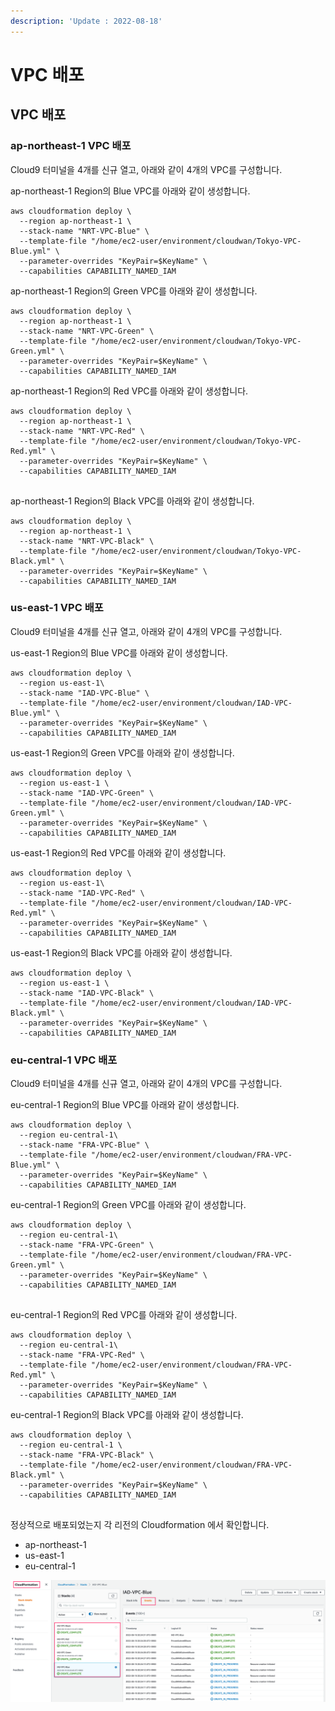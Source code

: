 ```yaml
---
description: 'Update : 2022-08-18'
---
```


# VPC 배포

## VPC 배포

### ap-northeast-1 VPC 배포

Cloud9 터미널을 4개를 신규 열고, 아래와 같이 4개의 VPC를 구성합니다.&#x20;

ap-northeast-1 Region의 Blue VPC를 아래와 같이 생성합니다.&#x20;

```
aws cloudformation deploy \
  --region ap-northeast-1 \
  --stack-name "NRT-VPC-Blue" \
  --template-file "/home/ec2-user/environment/cloudwan/Tokyo-VPC-Blue.yml" \
  --parameter-overrides "KeyPair=$KeyName" \
  --capabilities CAPABILITY_NAMED_IAM

```

ap-northeast-1 Region의 Green VPC를 아래와 같이 생성합니다.&#x20;

```
aws cloudformation deploy \
  --region ap-northeast-1 \
  --stack-name "NRT-VPC-Green" \
  --template-file "/home/ec2-user/environment/cloudwan/Tokyo-VPC-Green.yml" \
  --parameter-overrides "KeyPair=$KeyName" \
  --capabilities CAPABILITY_NAMED_IAM

```

ap-northeast-1 Region의 Red VPC를 아래와 같이 생성합니다.&#x20;

```
aws cloudformation deploy \
  --region ap-northeast-1 \
  --stack-name "NRT-VPC-Red" \
  --template-file "/home/ec2-user/environment/cloudwan/Tokyo-VPC-Red.yml" \
  --parameter-overrides "KeyPair=$KeyName" \
  --capabilities CAPABILITY_NAMED_IAM
  
```

ap-northeast-1 Region의 Black VPC를 아래와 같이 생성합니다.&#x20;

```
aws cloudformation deploy \
  --region ap-northeast-1 \
  --stack-name "NRT-VPC-Black" \
  --template-file "/home/ec2-user/environment/cloudwan/Tokyo-VPC-Black.yml" \
  --parameter-overrides "KeyPair=$KeyName" \
  --capabilities CAPABILITY_NAMED_IAM

```

### us-east-1 VPC 배포

Cloud9 터미널을 4개를 신규 열고, 아래와 같이 4개의 VPC를 구성합니다.&#x20;

us-east-1 Region의 Blue VPC를 아래와 같이 생성합니다.&#x20;

```
aws cloudformation deploy \
  --region us-east-1\
  --stack-name "IAD-VPC-Blue" \
  --template-file "/home/ec2-user/environment/cloudwan/IAD-VPC-Blue.yml" \
  --parameter-overrides "KeyPair=$KeyName" \
  --capabilities CAPABILITY_NAMED_IAM

```

us-east-1 Region의 Green VPC를 아래와 같이 생성합니다.&#x20;

```
aws cloudformation deploy \
  --region us-east-1 \
  --stack-name "IAD-VPC-Green" \
  --template-file "/home/ec2-user/environment/cloudwan/IAD-VPC-Green.yml" \
  --parameter-overrides "KeyPair=$KeyName" \
  --capabilities CAPABILITY_NAMED_IAM

```

us-east-1 Region의 Red VPC를 아래와 같이 생성합니다.&#x20;

```
aws cloudformation deploy \
  --region us-east-1\
  --stack-name "IAD-VPC-Red" \
  --template-file "/home/ec2-user/environment/cloudwan/IAD-VPC-Red.yml" \
  --parameter-overrides "KeyPair=$KeyName" \
  --capabilities CAPABILITY_NAMED_IAM

```

us-east-1 Region의 Black VPC를 아래와 같이 생성합니다.&#x20;

```
aws cloudformation deploy \
  --region us-east-1 \
  --stack-name "IAD-VPC-Black" \
  --template-file "/home/ec2-user/environment/cloudwan/IAD-VPC-Black.yml" \
  --parameter-overrides "KeyPair=$KeyName" \
  --capabilities CAPABILITY_NAMED_IAM

```

### eu-central-1 VPC 배포

Cloud9 터미널을 4개를 신규 열고, 아래와 같이 4개의 VPC를 구성합니다.&#x20;

eu-central-1 Region의 Blue VPC를 아래와 같이 생성합니다.&#x20;

```
aws cloudformation deploy \
  --region eu-central-1\
  --stack-name "FRA-VPC-Blue" \
  --template-file "/home/ec2-user/environment/cloudwan/FRA-VPC-Blue.yml" \
  --parameter-overrides "KeyPair=$KeyName" \
  --capabilities CAPABILITY_NAMED_IAM

```

eu-central-1 Region의 Green VPC를 아래와 같이 생성합니다.&#x20;

```
aws cloudformation deploy \
  --region eu-central-1\
  --stack-name "FRA-VPC-Green" \
  --template-file "/home/ec2-user/environment/cloudwan/FRA-VPC-Green.yml" \
  --parameter-overrides "KeyPair=$KeyName" \
  --capabilities CAPABILITY_NAMED_IAM
  
```

eu-central-1 Region의 Red VPC를 아래와 같이 생성합니다.&#x20;

```
aws cloudformation deploy \
  --region eu-central-1\
  --stack-name "FRA-VPC-Red" \
  --template-file "/home/ec2-user/environment/cloudwan/FRA-VPC-Red.yml" \
  --parameter-overrides "KeyPair=$KeyName" \
  --capabilities CAPABILITY_NAMED_IAM

```

eu-central-1 Region의 Black VPC를 아래와 같이 생성합니다.&#x20;

```
aws cloudformation deploy \
  --region eu-central-1 \
  --stack-name "FRA-VPC-Black" \
  --template-file "/home/ec2-user/environment/cloudwan/FRA-VPC-Black.yml" \
  --parameter-overrides "KeyPair=$KeyName" \
  --capabilities CAPABILITY_NAMED_IAM
  
```



정상적으로 배포되었는지 각 리전의 Cloudformation 에서 확인합니다.&#x20;

* ap-northeast-1
* us-east-1
* eu-central-1

![](<../.gitbook/assets/image (1).png>)

